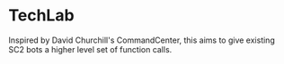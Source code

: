 # TechLab
Inspired by David Churchill's CommandCenter, this aims to give existing SC2 bots a higher level set of function calls.
